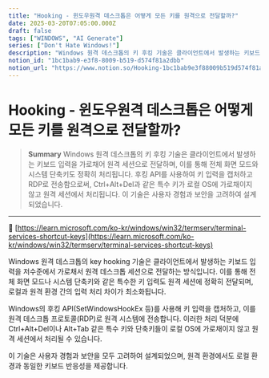 ```yaml
---
title: "Hooking - 윈도우원격 데스크톱은 어떻게 모든 키를 원격으로 전달할까?"
date: 2025-03-20T07:05:00.000Z
draft: false
tags: ["WINDOWS", "AI Generate"]
series: ["Don't Hate Windows!"]
description: "Windows 원격 데스크톱의 키 후킹 기술은 클라이언트에서 발생하는 키보드 입력을 가로채어 원격 세션으로 전달하며, 이를 통해 전체 화면 모드와 시스템 단축키도 정확히 처리됩니다. 후킹 API를 사용하여 키 입력을 캡처하고 RDP로 전송함으로써, Ctrl+Alt+Del과 같은 특수 키가 로컬 OS에 가로채이지 않고 원격 세션에서 처리됩니다. 이 기술은 사용자 경험과 보안을 고려하여 설계되었습니다."
notion_id: "1bc1bab9-e3f8-8009-b519-d574f81a2dbb"
notion_url: "https://www.notion.so/Hooking-1bc1bab9e3f88009b519d574f81a2dbb"
---
```


# Hooking - 윈도우원격 데스크톱은 어떻게 모든 키를 원격으로 전달할까?

> **Summary**
> Windows 원격 데스크톱의 키 후킹 기술은 클라이언트에서 발생하는 키보드 입력을 가로채어 원격 세션으로 전달하며, 이를 통해 전체 화면 모드와 시스템 단축키도 정확히 처리됩니다. 후킹 API를 사용하여 키 입력을 캡처하고 RDP로 전송함으로써, Ctrl+Alt+Del과 같은 특수 키가 로컬 OS에 가로채이지 않고 원격 세션에서 처리됩니다. 이 기술은 사용자 경험과 보안을 고려하여 설계되었습니다.

---

🔗 [https://learn.microsoft.com/ko-kr/windows/win32/termserv/terminal-services-shortcut-keys](https://learn.microsoft.com/ko-kr/windows/win32/termserv/terminal-services-shortcut-keys)

Windows 원격 데스크톱의 key hooking 기술은 클라이언트에서 발생하는 키보드 입력을 저수준에서 가로채서 원격 데스크톱 세션으로 전달하는 방식입니다. 이를 통해 전체 화면 모드나 시스템 단축키와 같은 특수한 키 입력도 원격 세션에 정확히 전달되며, 로컬과 원격 환경 간의 입력 처리 차이가 최소화됩니다.

Windows의 후킹 API(SetWindowsHookEx 등)를 사용해 키 입력을 캡처하고, 이를 원격 데스크톱 프로토콜(RDP)로 원격 시스템에 전송합니다. 이러한 처리 덕분에 Ctrl+Alt+Del이나 Alt+Tab 같은 특수 키와 단축키들이 로컬 OS에 가로채이지 않고 원격 세션에서 처리될 수 있습니다.

이 기술은 사용자 경험과 보안을 모두 고려하여 설계되었으며, 원격 환경에서도 로컬 환경과 동일한 키보드 반응성을 제공합니다.


